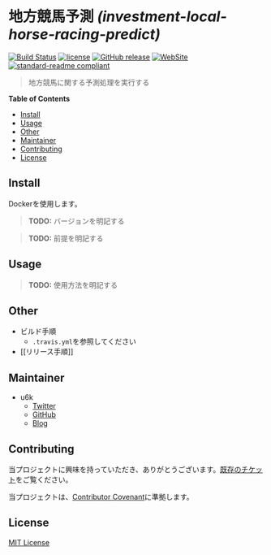 # 地方競馬予測 _(investment-local-horse-racing-predict)_

[![Build Status](https://travis-ci.org/u6k/investment-local-horse-racing-predict.svg?branch=master)](https://travis-ci.org/u6k/investment-local-horse-racing-predict)
[![license](https://img.shields.io/github/license/u6k/investment-local-horse-racing-predict.svg)](https://github.com/u6k/investment-local-horse-racing-predict/blob/master/LICENSE)
[![GitHub release](https://img.shields.io/github/release/u6k/investment-local-horse-racing-predict.svg)](https://github.com/u6k/investment-local-horse-racing-predict/releases)
[![WebSite](https://img.shields.io/website-up-down-green-red/https/shields.io.svg?label=u6k.Redmine)](https://redmine.u6k.me/projects/investment-local-horse-racing-predict)
[![standard-readme compliant](https://img.shields.io/badge/readme%20style-standard-brightgreen.svg?style=flat-square)](https://github.com/RichardLitt/standard-readme)

> 地方競馬に関する予測処理を実行する

__Table of Contents__

- [Install](#Install)
- [Usage](#Usage)
- [Other](#Other)
- [Maintainer](#Maintainer)
- [Contributing](#Contributing)
- [License](#License)

## Install

Dockerを使用します。

> __TODO:__ バージョンを明記する

> __TODO:__ 前提を明記する

## Usage

> __TODO:__ 使用方法を明記する

## Other

- ビルド手順
    - `.travis.yml`を参照してください
- [[リリース手順]]

## Maintainer

- u6k
    - [Twitter](https://twitter.com/u6k_yu1)
    - [GitHub](https://github.com/u6k)
    - [Blog](https://blog.u6k.me/)

## Contributing

当プロジェクトに興味を持っていただき、ありがとうございます。[既存のチケット](https://redmine.u6k.me/projects/investment-local-horse-racing-predict/issues/)をご覧ください。

当プロジェクトは、[Contributor Covenant](https://www.contributor-covenant.org/version/1/4/code-of-conduct)に準拠します。

## License

[MIT License](https://github.com/u6k/investment-local-horse-racing-predict/blob/master/LICENSE)
